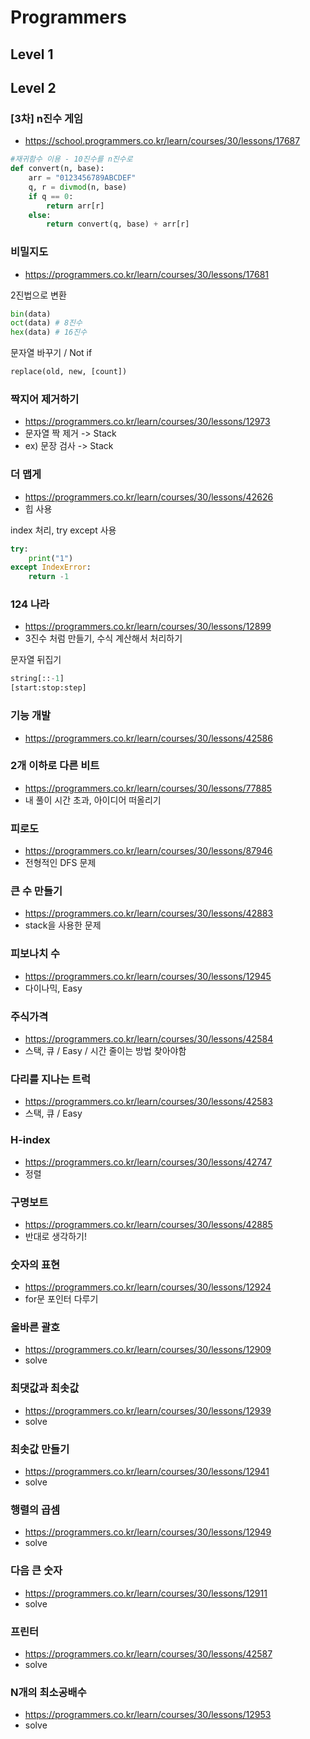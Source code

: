 # Programmers

## Level 1


## Level 2

### [3차] n진수 게임

- https://school.programmers.co.kr/learn/courses/30/lessons/17687
```python
#재귀함수 이용 - 10진수를 n진수로
def convert(n, base):
    arr = "0123456789ABCDEF"
    q, r = divmod(n, base)
    if q == 0:
        return arr[r]
    else:
        return convert(q, base) + arr[r]
```


### 비밀지도
- https://programmers.co.kr/learn/courses/30/lessons/17681

2진법으로 변환
```python
bin(data)
oct(data) # 8진수
hex(data) # 16진수
```


문자열 바꾸기 / Not if 
```python
replace(old, new, [count])
```

### 짝지어 제거하기
- https://programmers.co.kr/learn/courses/30/lessons/12973
- 문자열 짝 제거 -> Stack
- ex) 문장 검사 -> Stack

### 더 맵게
- https://programmers.co.kr/learn/courses/30/lessons/42626
- 힙 사용 

index 처리, try except 사용
```python
try:
    print("1")
except IndexError:
    return -1
```

### 124 나라
- https://programmers.co.kr/learn/courses/30/lessons/12899
- 3진수 처럼 만들기, 수식 계산해서 처리하기

문자열 뒤집기
```python
string[::-1]
[start:stop:step]
```

### 기능 개발
- https://programmers.co.kr/learn/courses/30/lessons/42586 

### 2개 이하로 다른 비트
- https://programmers.co.kr/learn/courses/30/lessons/77885
- 내 풀이 시간 초과, 아이디어 떠올리기

### 피로도
- https://programmers.co.kr/learn/courses/30/lessons/87946
- 전형적인 DFS 문제

### 큰 수 만들기
- https://programmers.co.kr/learn/courses/30/lessons/42883
- stack을 사용한 문제

### 피보나치 수
- https://programmers.co.kr/learn/courses/30/lessons/12945
- 다이나믹, Easy

### 주식가격
- https://programmers.co.kr/learn/courses/30/lessons/42584
- 스택, 큐 / Easy / 시간 줄이는 방법 찾아야함

### 다리를 지나는 트럭
- https://programmers.co.kr/learn/courses/30/lessons/42583
- 스택, 큐 / Easy

### H-index
- https://programmers.co.kr/learn/courses/30/lessons/42747
- 정렬

### 구명보트
- https://programmers.co.kr/learn/courses/30/lessons/42885
- 반대로 생각하기!

### 숫자의 표현
- https://programmers.co.kr/learn/courses/30/lessons/12924
- for문 포인터 다루기




### 올바른 괄호
- https://programmers.co.kr/learn/courses/30/lessons/12909
- solve

### 최댓값과 최솟값
- https://programmers.co.kr/learn/courses/30/lessons/12939
- solve

### 최솟값 만들기
- https://programmers.co.kr/learn/courses/30/lessons/12941
- solve

### 행렬의 곱셈
- https://programmers.co.kr/learn/courses/30/lessons/12949
- solve

### 다음 큰 숫자
- https://programmers.co.kr/learn/courses/30/lessons/12911
- solve

### 프린터
- https://programmers.co.kr/learn/courses/30/lessons/42587
- solve

### N개의 최소공배수
- https://programmers.co.kr/learn/courses/30/lessons/12953
- solve